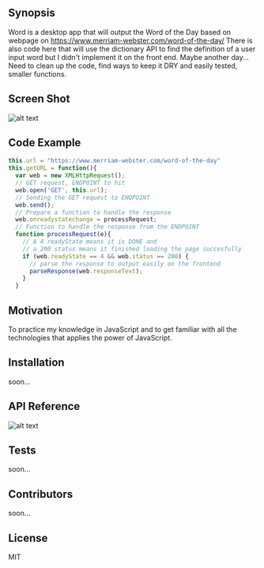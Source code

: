 ## Synopsis

Word is a desktop app that will output the Word of the Day based on webpage on https://www.merriam-webster.com/word-of-the-day/ There is also code here that will use the dictionary API to find the definition of a user input word but I didn't implement it on the front end. Maybe another day... Need to clean up the code, find ways to keep it DRY and easily tested, smaller functions.

## Screen Shot
![alt text](http://i.imgur.com/LNMhsAA.png "Word app on my desktop")

## Code Example

```javascript
this.url = "https://www.merriam-webster.com/word-of-the-day"
this.getURL = function(){
  var web = new XMLHttpRequest();
  // GET request, ENDPOINT to hit
  web.open('GET', this.url);
  // Sending the GET request to ENDPOINT
  web.send();
  // Prepare a function to handle the response
  web.onreadystatechange = processRequest;
  // Function to handle the response from the ENDPOINT
  function processRequest(e){
    // A 4 readyState means it is DONE and
    // a 200 status means it finished loading the page succesfully
    if (web.readyState == 4 && web.status == 200) {
      // parse the response to output easily on the frontend
      parseResponse(web.responseText);
    }
  }
```

## Motivation

To practice my knowledge in JavaScript and to get familiar with all the technologies that applies the power of JavaScript.

## Installation

soon...

## API Reference
![alt text](http://i.imgur.com/b83sEy5.png "API reference")

## Tests

soon...

## Contributors

soon...

## License

MIT
